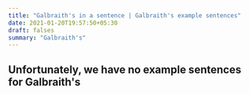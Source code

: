 ```yaml
---
title: "Galbraith's in a sentence | Galbraith's example sentences"
date: 2021-01-20T19:57:50+05:30
draft: falses
summary: "Galbraith's"
---
```

## Unfortunately, we have no example sentences for Galbraith's                 
